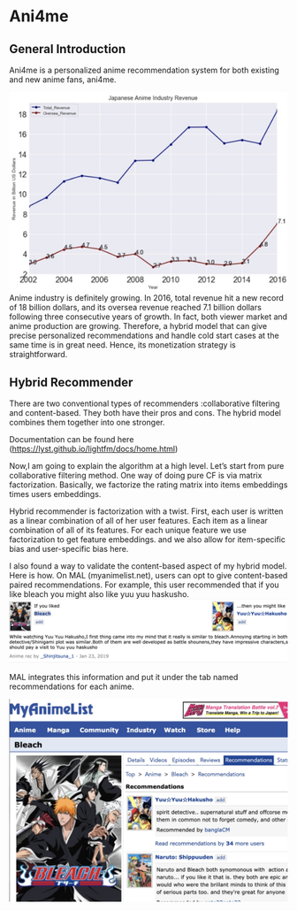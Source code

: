 # Ani4me
## General Introduction
Ani4me is a personalized anime recommendation system for both existing and new anime fans, ani4me.

![Anime_Industry](anime_ind.jpg)
Anime industry is definitely growing.  In 2016, total revenue hit a new record of 18 billion dollars, and its oversea revenue reached 7.1 billion dollars following three consecutive years of growth. In fact, both viewer market and anime production are growing. Therefore, a hybrid model that can give precise personalized recommendations and handle cold start cases at the same time is in great need. Hence, its monetization strategy is straightforward.


## Hybrid Recommender

There are two conventional types of recommenders :collaborative filtering and content-based. They both have their pros and cons. The hybrid model combines them together into one stronger.

Documentation can be found here (https://lyst.github.io/lightfm/docs/home.html)

Now,I am going to explain the algorithm at a high level.
Let’s start from pure collaborative filtering method.
One way of doing pure CF is via matrix factorization. Basically, we factorize the rating matrix into items embeddings times users embeddings.

Hybrid recommender is factorization with a twist. First, each user is written as a linear combination of all of her user features. Each item as a linear combination of all of its features. For each unique feature we use factorization to get feature embeddings.  and we also allow for item-specific bias and user-specific bias here.

I also found a way to validate the content-based aspect of my hybrid model. Here is how.
On MAL (myanimelist.net), users can opt to give content-based paired recommendations. For example, this user recommended that if you like bleach you might also like yuu yuu haskusho.
![bleach](bleach.png)


MAL integrates this information and put it under the tab named recommendations for each anime.

![bleachRec](bleachRec.jpg)
